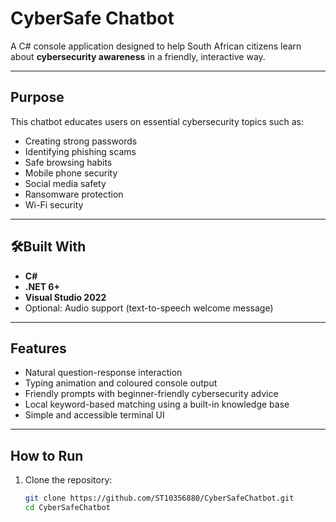﻿# CyberSafe Chatbot

A C# console application designed to help South African citizens learn about **cybersecurity awareness** in a friendly, interactive way.

---

## Purpose

This chatbot educates users on essential cybersecurity topics such as:

- Creating strong passwords
- Identifying phishing scams
- Safe browsing habits
- Mobile phone security
- Social media safety
- Ransomware protection
- Wi-Fi security

---

## 🛠Built With

- **C#**
- **.NET 6+**
- **Visual Studio 2022**
- Optional: Audio support (text-to-speech welcome message)

---

## Features

- Natural question-response interaction
- Typing animation and coloured console output
- Friendly prompts with beginner-friendly cybersecurity advice
- Local keyword-based matching using a built-in knowledge base
- Simple and accessible terminal UI

---

## How to Run

1. Clone the repository:
   ```bash
   git clone https://github.com/ST10356880/CyberSafeChatbot.git
   cd CyberSafeChatbot


